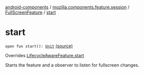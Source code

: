 [android-components](../../index.md) / [mozilla.components.feature.session](../index.md) / [FullScreenFeature](index.md) / [start](./start.md)

# start

`open fun start(): `[`Unit`](https://kotlinlang.org/api/latest/jvm/stdlib/kotlin/-unit/index.html) [(source)](https://github.com/mozilla-mobile/android-components/blob/master/components/feature/session/src/main/java/mozilla/components/feature/session/FullScreenFeature.kt#L35)

Overrides [LifecycleAwareFeature.start](../../mozilla.components.support.base.feature/-lifecycle-aware-feature/start.md)

Starts the feature and a observer to listen for fullscreen changes.

